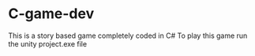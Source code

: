 # C-game-dev
This is a story based game completely coded in C# 
To play this game run the unity project.exe file 
